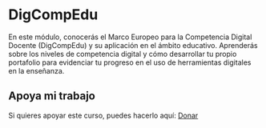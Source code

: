 # DigCompEdu
En este módulo, conocerás el Marco Europeo para la Competencia Digital Docente (DigCompEdu) y su aplicación en el ámbito educativo. Aprenderás sobre los niveles de competencia digital y cómo desarrollar tu propio portafolio para evidenciar tu progreso en el uso de herramientas digitales en la enseñanza.

## Apoya mi trabajo
Si quieres apoyar este curso, puedes hacerlo aquí: [Donar](https://paypal.me/eriksenwolf?locale.x=es_ES&country.x=ES)
